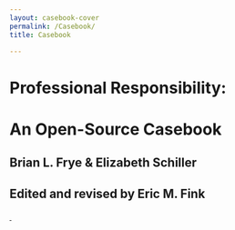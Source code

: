 ```yaml
---
layout: casebook-cover
permalink: /Casebook/
title: Casebook

---
```


# Professional Responsibility: 

# An Open-Source Casebook

## Brian L. Frye & Elizabeth Schiller

## Edited and revised by Eric M. Fink

#### <a rel="license" href="https://creativecommons.org/licenses/by-nc-sa/4.0/"><i class="fab fa-creative-commons"></i> <i class="fab fa-creative-commons-zero"></i></a>